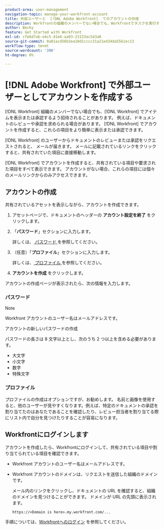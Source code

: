 ```yaml
---
product-area: user-management
navigation-topic: manage-your-workfront-account
title: 外部ユーザーと  [!DNL Adobe Workfront]  てのアカウントの作成
description: Workfrontの組織のメンバーでない場合でも、Workfrontでタスクを実行するように求められる場合があります。 Workfrontでアカウントを作成すると、この作業をより簡単に行うことができます。
author: Becky
feature: Get Started with Workfront
exl-id: cfe6d7ab-e4c5-41e6-aa93-23133ac543a0
source-git-commit: 0a01acd56b3ea10d1cccc31a21e434da55b1ec13
workflow-type: tm+mt
source-wordcount: '396'
ht-degree: 0%

---
```


# [!DNL Adobe Workfront] で外部ユーザーとしてアカウントを作成する

[!DNL Workfront] 組織のメンバーでない場合でも、[!DNL Workfront] でアイテムを表示または承認するよう招待されることがあります。 例えば、ドキュメントのレビューや承認を求められる場合があります。 [!DNL Workfront] でアカウントを作成すると、これらの項目をより簡単に表示または承認できます。

[!DNL Workfront] のユーザーからドキュメントのレビューまたは承認をリクエストされると、<!--or shares a Workfront object such as a report or Board with you, --> メールが届きます。 メールに記載されているリンクをクリックすると、共有されていた項目に直接移動します。

[!DNL Workfront] でアカウントを作成すると、共有されている項目や要求された項目をすべて表示できます。 アカウントがない場合、これらの項目には個々のメールリンクからのみアクセスできます。

## アカウントの作成

共有されているアセットを表示しながら、アカウントを作成できます。

1. アセットページで、ドキュメントのヘッダーの **アカウント設定を終了** をクリックします。

1. 「**パスワード**」セクションに入力します。

   詳しくは、[&#x200B; パスワード &#x200B;](#password) を参照してください。

1. （任意）「**プロファイル**」セクションに入力します。

   詳しくは、[&#x200B; プロファイル &#x200B;](#profile) を参照してください。

1. **アカウントを作成** をクリックします。


アカウントの作成ページが表示されたら、次の情報を入力します。

### パスワード

>[!NOTE]
>
>Workfront アカウントのユーザー名はメールアドレスです。

アカウントの新しいパスワードの作成

パスワードの長さは 8 文字以上とし、次のうち 2 つ以上を含める必要があります。

* 大文字
* 小文字
* 数字
* 特殊文字

### プロファイル

プロファイルの作成はオプションですが、お勧めします。 名前と画像を使用すると、他のユーザーが見やすくなります。例えば、特定のドキュメントの承認を割り当てたのはあなたであることを確認したり、レビュー担当者を割り当てる際にリスト内で自分を見つけたりすることが容易になります。

## Workfrontにログインします

アカウントを作成したら、Workfrontにログインして、共有されている項目や割り当てられている項目を確認できます。

* Workfront アカウントのユーザー名はメールアドレスです。
* Workfront アカウントのドメインは、リクエストを送信した組織のドメインです。

  メール内のリンクをクリックし、ドキュメントの URL を確認すると、組織のドメインを見つけることができます。 ドメインが URL の先頭に表示されます。

  `https://<Domain is here>.my.workfront.com/...`

手順については、[Workfrontへのログイン &#x200B;](/help/quicksilver/workfront-basics/manage-your-account-and-profile/managing-your-workfront-account/log-in-to-workfront.md) を参照してください。

